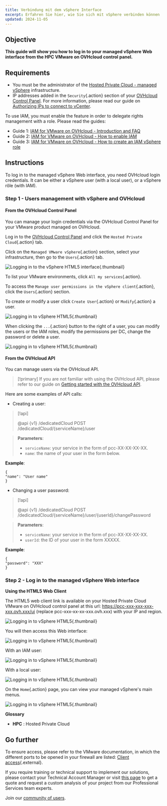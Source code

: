 ```yaml
---
title: Verbindung mit dem vSphere Interface
excerpt: Erfahren Sie hier, wie Sie sich mit vSphere verbinden können
updated: 2024-11-05
---
```


## Objective

**This guide will show you how to log in to your managed vSphere Web interface from the HPC VMware on OVHcloud control panel.**

## Requirements

- You must be the administrator of the [Hosted Private Cloud - managed vSphere](/links/hosted-private-cloud/vmware) infrastructure.
- IP addresses added in the `Security`{.action}  section of your [OVHcloud Control Panel](/links/manager). For more information, please read our guide on [Authorizing IPs to connect to vCenter](/pages/hosted_private_cloud/hosted_private_cloud_powered_by_vmware/autoriser_des_ip_a_se_connecter_au_vcenter).

To use IAM, you must enable the feature in order to delegate rights management with a role. Please read the guides:

- Guide 1: [IAM for VMware on OVHcloud - Introduction and FAQ](/pages/hosted_private_cloud/hosted_private_cloud_powered_by_vmware/vmware_iam_getting_started)
- Guide 2: [IAM for VMware on OVHcloud - How to enable IAM](/pages/hosted_private_cloud/hosted_private_cloud_powered_by_vmware/vmware_iam_activation)
- Guide 3: [IAM for VMware on OVHcloud - How to create an IAM vSphere role](/pages/hosted_private_cloud/hosted_private_cloud_powered_by_vmware/vmware_iam_role)

## Instructions

To log in to the managed vSphere Web interface, you need OVHcloud login credentials. It can be either a vSphere user (with a local user), or a vSphere rôle (with IAM).

### Step 1 - Users management with vSphere and OVHcloud

#### From the OVHcloud Control Panel

You can manage your login credentials via the OVHcloud Control Panel for your VMware product managed on OVHcloud.

Log in to the [OVHcloud Control Panel](/links/manager) and click the `Hosted Private Cloud`{.action} tab.

Click on the `Managed VMware vSphere`{.action} section, select your infrastructure, then go to the `Users`{.action} tab.

![Logging in to the vSphere HTML5 interface](images/managed_vsphere_all.png){.thumbnail}

To list your VMware environments, click `All my services`{.action}.

To access the `Manage user permissions in the vSphere client`{.action}, click the `Users`{.action} section.

To create or modify a user click `Create User`{.action} or `Modify`{.action} a user.

![Logging in to vSphere HTML5](/pages/assets/screens/control_panel/product-selection/hosted-private-cloud/vmware/vmware_users.png){.thumbnail}

When clicking  the `...`{.action} button to the right of a user, you can modify the users or the IAM roles, modify the permissions per DC, change the password or delete a user.

![Logging in to vSphere HTML5](/pages/assets/screens/control_panel/product-selection/hosted-private-cloud/vmware/vmware_user_modification.png){.thumbnail}

#### From the OVHcloud API

You can manage users via the OVHcloud API.

> [!primary] 
> If you are not familiar with using the OVHcloud API, please refer to our guide on [Getting started with the OVHcloud API](/pages/manage_and_operate/api/first-steps).
>

Here are some examples of API calls:

- Creating a user:

> [!api]
>
> @api {v1} /dedicatedCloud POST /dedicatedCloud/{serviceName}/user
>

> **Parameters**:
>
> - `serviceName`: your service in the form of pcc-XX-XX-XX-XX.
> - `name`: the name of your user in the form below.
>

**Example**:

```shell
{
"name": "User name"
}
```

- Changing a user password:

> [!api]
>
> @api {v1} /dedicatedCloud POST /dedicatedCloud/{serviceName}/user/{userId}/changePassword
> 

> **Parameters**:
>
> - `serviceName`: your service in the form of pcc-XX-XX-XX-XX.
> - `userId`: the ID of your user in the form XXXXX.

**Example**:

```shell
{
"password": "XXX"
}
```

### Step 2 - Log in to the managed vSphere Web interface

**Using the HTML5 Web Client**

The HTML5 web client link is available on your Hosted Private Cloud VMware on OVHcloud control panel at this url: <https://pcc-xxx-xxx-xxx-xxx.ovh.xxx/ui> (replace pcc-xxx-xx-xx-xxx.ovh.xxx) with your IP and region.

![Logging in to vSphere HTML5](images/vsphere_web_client_all.png){.thumbnail}

You will then access this Web interface:

![Logging in to vSphere HTML5](images/vsphere_web_client_iam_vs_local.png){.thumbnail}

With an IAM user:

![Logging in to vSphere HTML5](images/vsphere_web_client_iam.png){.thumbnail}

With a local user:

![Logging in to vSphere HTML5](images/vsphere_web_client_local.png){.thumbnail}

On the `Home`{.action} page, you can view your managed vSphere's main menus.

![Logging in to vSphere HTML5](images/vsphere_web_client_pcc_home.png){.thumbnail}

**Glossary**

- **HPC** : Hosted Private Cloud

## Go further

To ensure access, please refer to the VMware documentation, in which the different ports to be opened in your firewall are listed: [Client access](https://kb.vmware.com/kb/1012382){.external}.

If you require training or technical support to implement our solutions, please contact your Technical Account Manager or visit [this page](/links/professional-services) to get a quote and request a custom analysis of your project from our Professional Services team experts.

Join our [community of users](/links/community).

